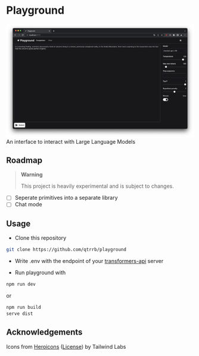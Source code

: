 # Playground

![hero](.github/assets/hero.png)
An interface to interact with Large Language Models

## Roadmap

> **Warning**
>
> This project is heavily experimental and is subject to changes.

- [ ] Seperate primitives into a separate library
- [ ] Chat mode

## Usage

- Clone this repository

```bash
git clone https://github.com/qtrrb/playground
```

- Write .env with the endpoint of your [transformers-api](https://github.com/qtrrb/transformers-api) server

- Run playground with

```bash
npm run dev
```

or

```bash
npm run build
serve dist
```
## Acknowledgements

Icons from [Heroicons](https://heroicons.com/) ([License](https://github.com/tailwindlabs/heroicons/blob/master/LICENSE)) by Tailwind Labs
